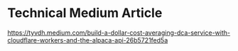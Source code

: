 # Technical Medium Article
https://tyvdh.medium.com/build-a-dollar-cost-averaging-dca-service-with-cloudflare-workers-and-the-alpaca-api-26b5721fed5a